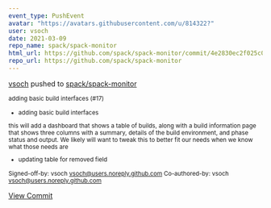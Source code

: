 ```yaml
---
event_type: PushEvent
avatar: "https://avatars.githubusercontent.com/u/814322?"
user: vsoch
date: 2021-03-09
repo_name: spack/spack-monitor
html_url: https://github.com/spack/spack-monitor/commit/4e2830ec2f025c02fec289d39e41f191ebb741c0
repo_url: https://github.com/spack/spack-monitor
---
```


<a href='https://github.com/vsoch' target='_blank'>vsoch</a> pushed to <a href='https://github.com/spack/spack-monitor' target='_blank'>spack/spack-monitor</a>

<small>adding basic build interfaces (#17)

* adding basic build interfaces

this will add a dashboard that shows a table of builds, along with
a build information page that shows three columns with a summary,
details of the build environment, and phase status and output.
We likely will want to tweak this to better fit our needs when we know
what those needs are

* updating table for removed field

Signed-off-by: vsoch <vsoch@users.noreply.github.com>
Co-authored-by: vsoch <vsoch@users.noreply.github.com></small>

<a href='https://github.com/spack/spack-monitor/commit/4e2830ec2f025c02fec289d39e41f191ebb741c0' target='_blank'>View Commit</a>